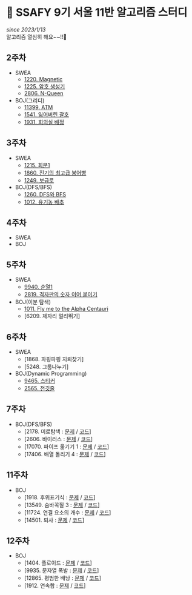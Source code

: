 # 📓 SSAFY 9기 서울 11반 알고리즘 스터디

_since 2023/1/13_  
알고리즘 열심히 해요~~!!🤗

## 2주차

- SWEA
  - [1220. Magnetic](https://github.com/SSAFY-9th-Seoul-class-11/jongwon_lee/blob/main/SWEA/1220_Magnetic/Solution.java)
  - [1225. 암호 생성기](https://github.com/SSAFY-9th-Seoul-class-11/jongwon_lee/blob/main/SWEA/1225_%EC%95%94%ED%98%B8%EC%83%9D%EC%84%B1%EA%B8%B0/Solution.java)
  - [2806. N-Queen](https://github.com/SSAFY-9th-Seoul-class-11/jongwon_lee/blob/main/SWEA/2806_%20N-Queen/Solution.java)
- BOJ(그리디)
  - [11399. ATM](https://github.com/SSAFY-9th-Seoul-class-11/jongwon_lee/blob/main/BOJ/Greedy%20algorithm/11399.%20ATM/Main.java)
  - [1541. 잃어버린 괄호](https://github.com/SSAFY-9th-Seoul-class-11/jongwon_lee/blob/main/BOJ/Greedy%20algorithm/1541.%20%EC%9E%83%EC%96%B4%EB%B2%84%EB%A6%B0%20%EA%B4%84%ED%98%B8/Main.java)
  - [1931. 회의실 배정](https://github.com/SSAFY-9th-Seoul-class-11/jongwon_lee/blob/main/BOJ/Greedy%20algorithm/1931.%20%ED%9A%8C%EC%9D%98%EC%8B%A4%20%EB%B0%B0%EC%A0%95/Main.java)

## 3주차

- SWEA
  - [1215. 회문1](<https://github.com/SSAFY-9th-Seoul-class-11/jongwon_lee/blob/main/SWEA/1215_%ED%9A%8C%EB%AC%B81%20(D3)/Solution.java>)
  - [1860. 진기의 최고급 붕어빵](<https://github.com/SSAFY-9th-Seoul-class-11/jongwon_lee/blob/main/SWEA/1860_%EC%A7%84%EA%B8%B0%EC%9D%98%20%EC%B5%9C%EA%B3%A0%EA%B8%89%20%EB%B6%95%EC%96%B4%EB%B9%B5%20(D3)/Solution.java>)
  - [1249. 보급로]()
- BOJ(DFS/BFS)
  - [1260. DFS와 BFS](https://github.com/SSAFY-9th-Seoul-class-11/jongwon_lee/blob/main/BOJ/dfs%2C%20bfs/1260.%20DFS%EC%99%80%20BFS/Main.java)
  - [1012. 유기농 배추](https://github.com/SSAFY-9th-Seoul-class-11/jongwon_lee/blob/main/BOJ/dfs%2C%20bfs/1012.%20%EC%9C%A0%EA%B8%B0%EB%86%8D%20%EB%B0%B0%EC%B6%94/Main.java)

## 4주차

- SWEA
- BOJ

## 5주차

- SWEA
  - [9940. 순열1](https://github.com/SSAFY-9th-Seoul-class-11/jongwon_lee/blob/main/SWEA/9940_%EC%88%9C%EC%97%B41/Solution.java)
  - [2819. 격자판의 숫자 이어 붙이기](https://github.com/SSAFY-9th-Seoul-class-11/jongwon_lee/blob/main/SWEA/2819_%EA%B2%A9%EC%9E%90%ED%8C%90%EC%9D%98%20%EC%88%AB%EC%9E%90%20%EC%9D%B4%EC%96%B4%20%EB%B6%99%EC%9D%B4%EA%B8%B0/Solution.java)
- BOJ(이분 탐색)
  - [1011. Fly me to the Alpha Centauri](https://github.com/SSAFY-9th-Seoul-class-11/jongwon_lee/blob/main/BOJ/%EC%9D%B4%EB%B6%84%ED%83%90%EC%83%89/1011.%20Fly%20me%20to%20the%20Alpha%20Centauri/Main.java)
  - [6209. 제자리 멀리뛰기]

## 6주차

- SWEA
  - [1868. 파핑파핑 지뢰찾기]
  - [5248. 그룹나누기]
- BOJ(Dynamic Programming)
  - [9465. 스티커](https://github.com/SSAFY-9th-Seoul-class-11/jongwon_lee/blob/main/BOJ/dp/9465.%20%EC%8A%A4%ED%8B%B0%EC%BB%A4/Main.java)
  - [2565. 전깃줄](https://github.com/SSAFY-9th-Seoul-class-11/jongwon_lee/blob/main/BOJ/dp/2565.%20%EC%A0%84%EA%B9%83%EC%A4%84/Main.java)

## 7주차

- BOJ(DFS/BFS)
  - [2178. 미로탐색 : [문제](https://www.acmicpc.net/problem/2178) / [코드](https://github.com/SSAFY-9th-Seoul-class-11/jongwon_lee/blob/main/BOJ/dfs%2C%20bfs/2178.%20%EB%AF%B8%EB%A1%9C%20%ED%83%90%EC%83%89/Main.java)]
  - [2606. 바이러스 : [문제](https://www.acmicpc.net/problem/2606) / [코드](https://github.com/SSAFY-9th-Seoul-class-11/jongwon_lee/blob/main/BOJ/dfs%2C%20bfs/2606.%20%EB%B0%94%EC%9D%B4%EB%9F%AC%EC%8A%A4/Main.java)]
  - [17070. 파이프 옮기기 1 : [문제](https://www.acmicpc.net/problem/17070) / [코드](https://github.com/SSAFY-9th-Seoul-class-11/jongwon_lee/blob/main/BOJ/dfs%2C%20bfs/17070.%20%ED%8C%8C%EC%9D%B4%ED%94%84%20%EC%98%AE%EA%B8%B0%EA%B8%B0%201/Main.java)]
  - [17406. 배열 돌리기 4 : [문제](https://www.acmicpc.net/problem/17406) / [코드](https://github.com/SSAFY-9th-Seoul-class-11/jongwon_lee/blob/main/BOJ/17406.%20%EB%B0%B0%EC%97%B4%20%EB%8F%8C%EB%A6%AC%EA%B8%B0%204/Main.java)]
  
## 11주차
  
- BOJ
  - [1918. 후위표기식 : [문제](https://www.acmicpc.net/problem/1918) / [코드](https://github.com/SSAFY-9th-Seoul-class-11/jongwon_lee/blob/main/BOJ/%EC%8A%A4%ED%83%9D/1918.%20%ED%9B%84%EC%9C%84%ED%91%9C%EA%B8%B0%EC%8B%9D/Main.java)]
  - [13549. 숨바꼭질 3 : [문제](https://www.acmicpc.net/problem/13549) / [코드](https://github.com/SSAFY-9th-Seoul-class-11/jongwon_lee/blob/main/BOJ/%EB%84%88%EB%B9%84%20%EC%9A%B0%EC%84%A0%20%ED%83%90%EC%83%89/13549.%20%EC%88%A8%EB%B0%94%EA%BC%AD%EC%A7%883/Main.java)]
  - [11724. 연결 요소의 개수 : [문제](https://www.acmicpc.net/problem/11724) / [코드](https://github.com/SSAFY-9th-Seoul-class-11/jongwon_lee/blob/main/BOJ/%EA%B9%8A%EC%9D%B4%20%EC%9A%B0%EC%84%A0%20%ED%83%90%EC%83%89/11724.%20%EC%97%B0%EA%B2%B0%20%EC%9A%94%EC%86%8C%EC%9D%98%20%EA%B0%9C%EC%88%98/Main.java)]
  - [14501. 퇴사 : [문제](https://www.acmicpc.net/problem/14501) / [코드](https://github.com/SSAFY-9th-Seoul-class-11/jongwon_lee/blob/main/BOJ/dp/14501.%20%ED%87%B4%EC%82%AC/Main.java)]
  
## 12주차
    
- BOJ
  - [1404. 플로이드 : [문제](https://www.acmicpc.net/problem/11404) / [코드](https://github.com/SSAFY-9th-Seoul-class-11/jongwon_lee/blob/main/BOJ/%EC%B5%9C%EB%8B%A8%EA%B2%BD%EB%A1%9C/11404.%20%ED%94%8C%EB%A1%9C%EC%9D%B4%EB%93%9C/Main.java)]
  - [9935. 문자열 폭발 : [문제](https://www.acmicpc.net/problem/9935) / [코드](https://github.com/SSAFY-9th-Seoul-class-11/jongwon_lee/blob/main/BOJ/%EB%AC%B8%EC%9E%90%EC%97%B4/9935.%20%EB%AC%B8%EC%9E%90%EC%97%B4%20%ED%8F%AD%EB%B0%9C/Main.java)]
  - [12865. 평범한 배낭 : [문제](https://www.acmicpc.net/problem/12865) / [코드](https://github.com/SSAFY-9th-Seoul-class-11/jongwon_lee/blob/main/BOJ/dp/12865.%20%ED%8F%89%EB%B2%94%ED%95%9C%20%EB%B0%B0%EB%82%AD/Main.java)]
  - [1912. 연속합 : [문제](https://www.acmicpc.net/problem/1912) / [코드](https://github.com/SSAFY-9th-Seoul-class-11/jongwon_lee/blob/main/BOJ/dp/1912.%20%EC%97%B0%EC%86%8D%ED%95%A9/Main.java)]
